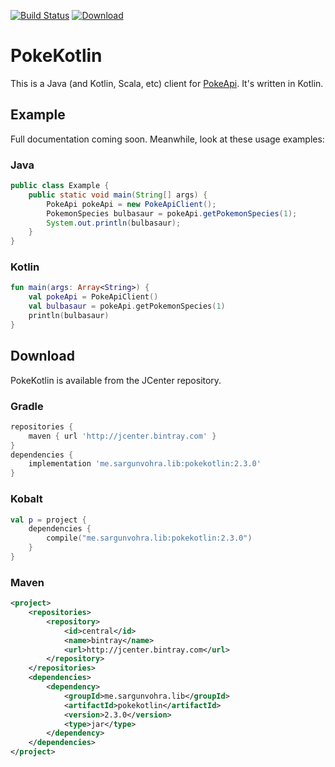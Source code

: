 [![Build Status](https://travis-ci.org/PokeAPI/pokekotlin.svg?branch=master)](https://travis-ci.org/PokeAPI/pokekotlin)
[![Download](https://api.bintray.com/packages/sargunster/maven/pokekotlin/images/download.svg) ](https://bintray.com/sargunster/maven/pokekotlin/_latestVersion)

# PokeKotlin

This is a Java (and Kotlin, Scala, etc) client for [PokeApi](https://github.com/PokeAPI/pokeapi). It's written in Kotlin.

## Example

Full documentation coming soon. Meanwhile, look at these usage examples:

### Java

```java
public class Example {
    public static void main(String[] args) {
        PokeApi pokeApi = new PokeApiClient();
        PokemonSpecies bulbasaur = pokeApi.getPokemonSpecies(1);
        System.out.println(bulbasaur);
    }
}
```

### Kotlin

```kotlin
fun main(args: Array<String>) {
    val pokeApi = PokeApiClient()
    val bulbasaur = pokeApi.getPokemonSpecies(1)
    println(bulbasaur)
}
```

## Download

PokeKotlin is available from the JCenter repository.

### Gradle

```groovy
repositories {
    maven { url 'http://jcenter.bintray.com' }
}
dependencies {
    implementation 'me.sargunvohra.lib:pokekotlin:2.3.0'
}
```

### Kobalt

```kotlin
val p = project {
    dependencies {
        compile("me.sargunvohra.lib:pokekotlin:2.3.0")
    }
}
```

### Maven

```xml
<project>
    <repositories>
        <repository>
            <id>central</id>
            <name>bintray</name>
            <url>http://jcenter.bintray.com</url>
        </repository>
    </repositories>
    <dependencies>
        <dependency>
            <groupId>me.sargunvohra.lib</groupId>
            <artifactId>pokekotlin</artifactId>
            <version>2.3.0</version>
            <type>jar</type>
        </dependency>
    </dependencies>
</project>
```

